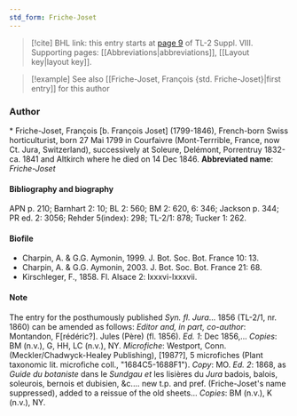```yaml
---
std_form: Friche-Joset
---
```


> [!cite] BHL link: this entry starts at [page 9](https://www.biodiversitylibrary.org/page/33258517) of TL-2 Suppl. VIII.
> Supporting pages: [[Abbreviations|abbreviations]], [[Layout key|layout key]].

> [!example] See also [[Friche-Joset, François {std. Friche-Joset}|first entry]] for this author

### Author

\* Friche-Joset, François \[b. François Joset\] (1799-1846), French-born Swiss horticulturist, born 27 Mai 1799 in Courfaivre (Mont-Terrrible, France, now Ct. Jura, Switzerland), successively at Soleure, Delémont, Porrentruy 1832-ca. 1841 and Altkirch where he died on 14 Dec 1846. 
**Abbreviated name**: *Friche-Joset*

#### Bibliography and biography

APN p. 210; Barnhart 2: 10; BL 2: 560; BM 2: 620, 6: 346; Jackson p. 344; PR ed. 2: 3056; Rehder 5(index): 298; TL-2/1: 878; Tucker 1: 262.

#### Biofile

- Charpin, A. & G.G. Aymonin, 1999. J. Bot. Soc. Bot. France 10: 13.
- Charpin, A. & G.G. Aymonin, 2003. J. Bot. Soc. Bot. France 21: 68.
- Kirschleger, F., 1858. Fl. Alsace 2: lxxxvi-lxxxvii.

#### Note

The entry for the posthumously published *Syn. fl. Jura*... 1856 (TL-2/1, nr. 1860) can be amended as follows:
*Editor and, in part, co-author*: Montandon, F\[rédéric?\]. Jules (Père) (fl. 1856). *Ed. 1*: Dec 1856,... *Copies*: BM (n.v.), G, HH, LC (n.v.), NY. *Microfiche*: Westport, Conn. (Meckler/Chadwyck-Healey Publishing), \[1987?\], 5 microfiches (Plant taxonomic lit. microfiche coll., "1684C5-1688F1"). *Copy*: MO.
*Ed. 2*: 1868, as *Guide du botaniste* dans le *Sundgau et* les lisières du *Jura* badois, balois, soleurois, bernois et dubisien, &c.... new t.p. and pref. (Friche-Joset's name suppressed), added to a reissue of the old sheets... *Copies*: BM (n.v.), K (n.v.), NY.

